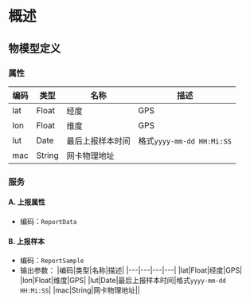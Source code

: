 # 概述


## 物模型定义

### 属性

|编码|类型|名称|描述|
|---|---|---|---|
|lat|Float|经度|GPS|
|lon|Float|维度|GPS|
|lut|Date|最后上报样本时间|格式`yyyy-mm-dd HH:Mi:SS`|
|mac|String|网卡物理地址||


### 服务

#### A. 上报属性
* 编码：`ReportData`

#### B. 上报样本
* 编码：`ReportSample`
* 输出参数：
|编码|类型|名称|描述|
|---|---|---|---|
|lat|Float|经度|GPS|
|lon|Float|维度|GPS|
|lut|Date|最后上报样本时间|格式`yyyy-mm-dd HH:Mi:SS`|
|mac|String|网卡物理地址||